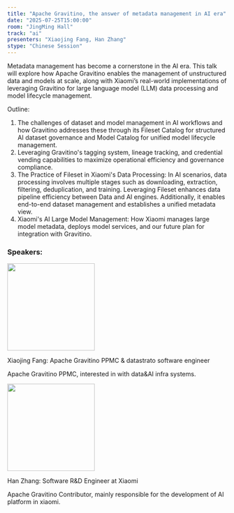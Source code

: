 ```yaml
---
title: "Apache Gravitino, the answer of metadata management in AI era"
date: "2025-07-25T15:00:00"
room: "JingMing Hall"
track: "ai"
presenters: "Xiaojing Fang, Han Zhang"
stype: "Chinese Session"
---
```


Metadata management has become a cornerstone in the AI era. This talk will explore how Apache Gravitino enables the management of unstructured data and models at scale, along with Xiaomi’s real-world implementations of leveraging Gravitino for large language model (LLM) data processing and model lifecycle management.

Outline:

1. The challenges of dataset and model management in AI workflows and how Gravitino addresses these through its Fileset Catalog for structured AI dataset governance and Model Catalog for unified model lifecycle management. 
2. Leveraging Gravitino's tagging system, lineage tracking, and credential vending capabilities to maximize operational efficiency and governance compliance.
3. The Practice of Fileset in Xiaomi's Data Processing: In AI scenarios, data processing involves multiple stages such as downloading, extraction, filtering, deduplication, and training. Leveraging Fileset enhances data pipeline efficiency between Data and AI engines. Additionally, it enables end-to-end dataset management and establishes a unified metadata view.
4. Xiaomi's AI Large Model Management: How Xiaomi manages large model metadata, deploys model services, and our future plan for integration with Gravitino.

### Speakers:


<img src="https://sessionize.com/image/55b6-400o400o1-WRxegEMYqhs6HUADASeHmN.png" width="200" /><br/>

Xiaojing Fang: Apache Gravitino PPMC & datastrato software engineer

Apache Gravitino PPMC,  interested in with data&AI infra systems.

<img src="https://sessionize.com/image/c6a1-400o400o3-H4tLX5UCVAH5pUuZkhEF8i.png" width="200" /><br/>

Han Zhang: Software R&D Engineer at Xiaomi

Apache Gravitino Contributor, mainly responsible for the development of AI platform in xiaomi.